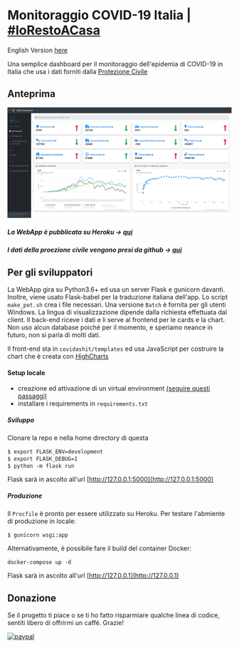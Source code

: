 # Monitoraggio COVID-19 Italia | [\#IoRestoACasa](https://twitter.com/hashtag/iorestoacasa)

English Version [here](https://github.com/fabriziomiano/covidashit/blob/master/README.md)

Una semplice dashboard per il monitoraggio dell'epidemia di COVID-19 in Italia
che usa i dati forniti dalla [Protezione Civile](https://github.com/pcm-dpc) 

## Anteprima

![alt_text](https://raw.githubusercontent.com/fabriziomiano/covidashit/master/preview_it.png)

##### La WebApp è pubblicata su Heroku &#8594; [qui](https://covidashit.herokuapp.com/)

##### I dati della proezione civile vengono presi da github &#8594; [qui](https://github.com/pcm-dpc/COVID-19/blob/master/dati-json/dpc-covid19-ita-andamento-nazionale.json)

## Per gli sviluppatori

La WebApp gira su Python3.6+ ed usa un server Flask e gunicorn davanti.
Inoltre, viene usato Flask-babel per la traduzione italiana dell'app. Lo script `make_pot.sh` crea i file necessari.
Una versione `Batch` è fornita per gli utenti Windows. 
La lingua di visualizzazione dipende dalla richiesta effettuata dal client.
Il back-end riceve i dati e li serve al frontend per le cards e la chart.
Non uso alcun database poiché per il momento, e speriamo neance in futuro, non si parla di molti dati.

Il front-end sta in `covidashit/templates` ed usa JavaScript per costruire la chart che è 
creata con [HighCharts](https://www.highcharts.com/)

#### Setup locale

* creazione ed attivazione di un virtual environment [(seguire questi passaggi)](https://packaging.python.org/guides/installing-using-pip-and-virtual-environments/)
* installare i requirements in `requirements.txt`

##### Sviluppo
Clonare la repo e nella home directory di questa
```
$ export FLASK_ENV=development
$ export FLASK_DEBUG=1
$ python -m flask run
```

Flask sarà in ascolto all'url [http://127.0.0.1:5000](http://127.0.0.1:5000)

##### Produzione
Il `Procfile` è pronto per essere utilizzato su Heroku. 
Per testare l'abmiente di produzione in locale:
```
$ gunicorn wsgi:app
```

Alternativamente, è possibile fare il build del container Docker:
```
docker-compose up -d
```
Flask sarà in ascolto all'url [http://127.0.0.1](http://127.0.0.1) 

## Donazione

Se il progetto ti piace o se ti ho fatto risparmiare qualche linea di codice, sentiti libero di offrirmi un caffé. Grazie!

[![paypal](https://www.paypalobjects.com/en_US/IT/i/btn/btn_donateCC_LG.gif)](https://www.paypal.com/cgi-bin/webscr?cmd=_s-xclick&hosted_button_id=PMW6C23XTQDWG)
